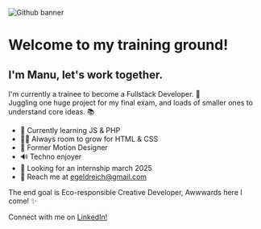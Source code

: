 ![Github banner](https://github.com/user-attachments/assets/dfdfc5fe-1529-471c-a1d1-0f89510e6b44)

# Welcome to my training ground!
## I'm Manu, let's work together.
 
I'm currently a trainee to become a Fullstack Developer. 👾  
Juggling one huge project for my final exam, and loads of smaller ones to understand core ideas. 📚  

- 🌱 Currently learning JS & PHP
- 🧑‍💻 Always room to grow for HTML & CSS
- 🎥 Former Motion Designer
- 🔊 Techno enjoyer
- 👋 Looking for an internship march 2025
- 📧 Reach me at [egeldreich@gmail.com](mailto:egeldreich@gmail.com)


The end goal is Eco-responsible Creative Developer, Awwwards here I come! ✨

Connect with me on [LinkedIn!](https://linkedin.com/in/egeldreich)
